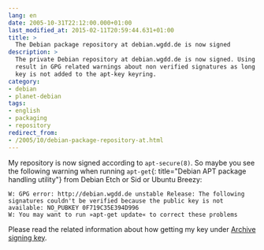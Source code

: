 ```yaml
---
lang: en
date: 2005-10-31T22:12:00.000+01:00
last_modified_at: 2015-02-11T20:59:44.631+01:00
title: >
  The Debian package repository at debian.wgdd.de is now signed
description: >
  The private Debian repository at debian.wgdd.de is now signed. Using it may
  result in GPG related warnings about non verified signatures as long as the
  key is not added to the apt-key keyring.
category:
- debian
- planet-debian
tags:
- english
- packaging
- repository
redirect_from:
- /2005/10/debian-package-repository-at.html
---
```


My repository is now signed according to `apt-secure(8)`. So maybe you see the
following warning when running `apt-get`{: title="Debian APT package handling
utility"} from Debian Etch or Sid or Ubuntu Breezy:

```console
W: GPG error: http://debian.wgdd.de unstable Release: The following signatures couldn't be verified because the public key is not available: NO_PUBKEY 0F719C35E394D996
W: You may want to run »apt-get update« to correct these problems
```

Please read the related information about how getting my key under [Archive
signing key].

[Archive signing key]: http://debian.wgdd.de/repository#gpgkey

<!-- vim: set tw=79 ts=2 sw=2 ai si et: -->
